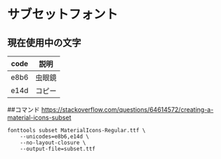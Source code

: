 # サブセットフォント
## 現在使用中の文字
| code | 説明 |
| -- | -- |
| e8b6 | 虫眼鏡 |
| e14d | コピー |

##コマンド
https://stackoverflow.com/questions/64614572/creating-a-material-icons-subset

```
fonttools subset MaterialIcons-Regular.ttf \
    --unicodes=e8b6,e14d \
    --no-layout-closure \
    --output-file=subset.ttf
```